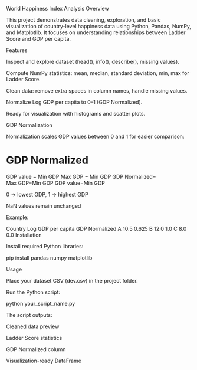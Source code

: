 World Happiness Index Analysis
Overview

This project demonstrates data cleaning, exploration, and basic visualization of country-level happiness data using Python, Pandas, NumPy, and Matplotlib.
It focuses on understanding relationships between Ladder Score and GDP per capita.

Features

Inspect and explore dataset (head(), info(), describe(), missing values).

Compute NumPy statistics: mean, median, standard deviation, min, max for Ladder Score.

Clean data: remove extra spaces in column names, handle missing values.

Normalize Log GDP per capita to 0–1 (GDP Normalized).

Ready for visualization with histograms and scatter plots.

GDP Normalization

Normalization scales GDP values between 0 and 1 for easier comparison:

GDP Normalized
=
GDP value
−
Min GDP
Max GDP
−
Min GDP
GDP Normalized=
Max GDP−Min GDP
GDP value−Min GDP
	​


0 → lowest GDP, 1 → highest GDP

NaN values remain unchanged

Example:

Country	Log GDP per capita	GDP Normalized
A	10.5	0.625
B	12.0	1.0
C	8.0	0.0
Installation

Install required Python libraries:

pip install pandas numpy matplotlib

Usage

Place your dataset CSV (dev.csv) in the project folder.

Run the Python script:

python your_script_name.py


The script outputs:

Cleaned data preview

Ladder Score statistics

GDP Normalized column

Visualization-ready DataFrame
